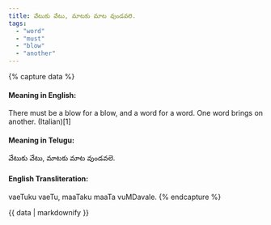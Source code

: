 ```yaml
---
title: వేటుకు వేటు, మాటకు మాట వుండవలె.
tags:
  - "word"
  - "must"
  - "blow"
  - "another"
---
```


{% capture data %}
#### Meaning in English:
There must be a blow for a blow, and a word for a word.
One word brings on another. (Italian)[1]

#### Meaning in Telugu:
వేటుకు వేటు, మాటకు మాట వుండవలె.

#### English Transliteration:
vaeTuku vaeTu, maaTaku maaTa vuMDavale.
{% endcapture %}

{{ data | markdownify }}

